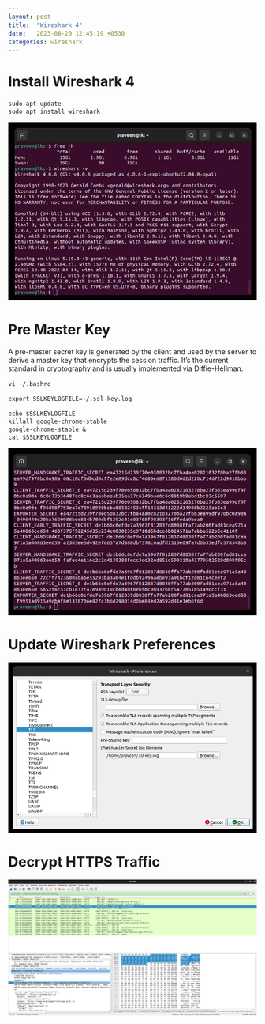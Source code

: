```yaml
---
layout: post
title:  "Wireshark 4"
date:   2023-08-20 12:45:19 +0530
categories: wireshark 
---
```


# Install Wireshark 4

```
sudo apt update
sudo apt install wireshark
```

![](../images/08/install-wireshark.png)

# Pre Master Key

A pre-master secret key is generated by the client and used by the server to derive a master key that encrypts the session traffic. It’s the current standard in cryptography and is usually implemented via Diffie-Hellman.

```
vi ~/.bashrc
```

```
export SSLKEYLOGFILE=~/.ssl-key.log
```

```
echo $SSLKEYLOGFILE
killall google-chrome-stable
google-chrome-stable &
cat $SSLKEYLOGFILE
```
![](../images/08/pre-master-key.png)

# Update Wireshark Preferences

![](../images/08/update-wireshark.png)

# Decrypt HTTPS Traffic

![](../images/08/decrypted.png)